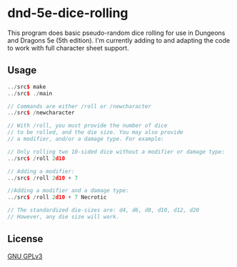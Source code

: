 # dnd-5e-dice-rolling

This program does basic pseudo-random dice rolling for use in Dungeons and Dragons 5e (5th edition). I'm currently adding to and adapting the code to work with full character sheet support.

## Usage
```c++
../src$ make
../src$ ./main

// Commands are either /roll or /newcharacter
../src$ /newcharacter

// With /roll, you must provide the number of dice
// to be rolled, and the die size. You may also provide
// a modifier, and/or a damage type. For example:

// Only rolling two 10-sided dice without a modifier or damage type:
../src$ /roll 2d10

// Adding a modifier:
../src$ /roll 2d10 + 7

//Adding a modifier and a damage type:
../src$ /roll 2d10 + 7 Necrotic

// The standardized die-sizes are: d4, d6, d8, d10, d12, d20
// However, any die size will work.
```


## License
[GNU GPLv3](https://choosealicense.com/licenses/gpl-3.0/)
